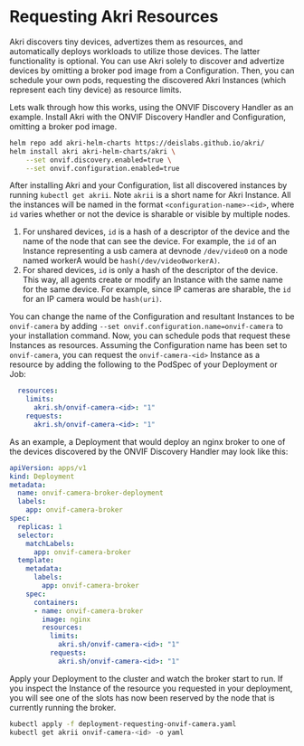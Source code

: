 # Requesting Akri Resources

Akri discovers tiny devices, advertizes them as resources, and automatically deploys workloads to utilize those devices. The latter functionality is optional. You can use Akri solely to discover and advertize devices by omitting a broker pod image from a Configuration. Then, you can schedule your own pods, requesting the discovered Akri Instances \(which represent each tiny device\) as resource limits.

Lets walk through how this works, using the ONVIF Discovery Handler as an example. Install Akri with the ONVIF Discovery Handler and Configuration, omitting a broker pod image.

```bash
helm repo add akri-helm-charts https://deislabs.github.io/akri/
helm install akri akri-helm-charts/akri \
    --set onvif.discovery.enabled=true \
    --set onvif.configuration.enabled=true
```

After installing Akri and your Configuration, list all discovered instances by running `kubectl get akrii`. Note `akrii` is a short name for Akri Instance. All the instances will be named in the format `<configuration-name>-<id>`, where `id` varies whether or not the device is sharable or visible by multiple nodes. 

1. For unshared devices, `id` is a hash of a descriptor of the device and the name of the node that can see the device. For example, the `id` of an Instance representing a usb camera at devnode `/dev/video0` on a node named workerA would be `hash(/dev/video0workerA)`.
2. For shared devices, `id` is only a hash of the descriptor of the device. This way, all agents create or modify an Instance with the same name for the same device. For example, since IP cameras are sharable, the `id` for an IP camera would be `hash(uri)`.

You can change the name of the Configuration and resultant Instances to be `onvif-camera` by adding `--set onvif.configuration.name=onvif-camera` to your installation command. Now, you can schedule pods that request these Instances as resources. Assuming the Configuration name has been set to `onvif-camera`, you can request the `onvif-camera-<id>` Instance as a resource by adding the following to the PodSpec of your Deployment or Job:

```yaml
  resources:
    limits:
      akri.sh/onvif-camera-<id>: "1"
    requests:
      akri.sh/onvif-camera-<id>: "1"
```

As an example, a Deployment that would deploy an nginx broker to one of the devices discovered by the ONVIF Discovery Handler may look like this:

```yaml
apiVersion: apps/v1
kind: Deployment
metadata:
  name: onvif-camera-broker-deployment
  labels:
    app: onvif-camera-broker
spec:
  replicas: 1
  selector:
    matchLabels:
      app: onvif-camera-broker
  template:
    metadata:
      labels:
        app: onvif-camera-broker
    spec:
      containers:
      - name: onvif-camera-broker
        image: nginx
        resources:
          limits:                        
            akri.sh/onvif-camera-<id>: "1"
          requests:
            akri.sh/onvif-camera-<id>: "1"
```

Apply your Deployment to the cluster and watch the broker start to run. If you inspect the Instance of the resource you requested in your deployment, you will see one of the slots has now been reserved by the node that is currently running the broker.

```bash
kubectl apply -f deployment-requesting-onvif-camera.yaml                                  
kubectl get akrii onvif-camera-<id> -o yaml
```

